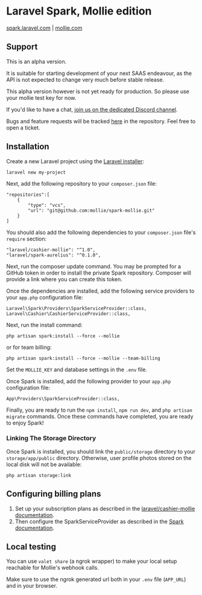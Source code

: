 # Laravel Spark, Mollie edition

[spark.laravel.com](https://spark.laravel.com) | [mollie.com](https://www.mollie.com)

## Support

This is an alpha version.

It is suitable for starting development of your next SAAS endeavour, as the API is not expected to change very much
before stable release.

This alpha version however is not yet ready for production. So please use your mollie test key for now.

If you'd like to have a chat, [join us on the dedicated Discord channel](https://discord.gg/tnTvNmS).

Bugs and feature requests will be tracked [here](https://github.com/mollie/spark-mollie/issues) in the repository.
Feel free to open a ticket.

## Installation

Create a new Laravel project using the [Laravel installer](https://laravel.com/docs/installation):

    laravel new my-project

Next, add the following repository to your `composer.json` file:

    "repositories":[
        {
            "type": "vcs",
            "url": "git@github.com:mollie/spark-mollie.git"
        }
    ]

You should also add the following dependencies to your `composer.json` file's `require` section:

    "laravel/cashier-mollie": "^1.0",
    "laravel/spark-aurelius": "^0.1.0",

Next, run the composer update command. You may be prompted for a GitHub token in order to install the private Spark
repository. Composer will provide a link where you can create this token.

Once the dependencies are installed, add the following service providers to your `app.php` configuration file:

    Laravel\Spark\Providers\SparkServiceProvider::class,
    Laravel\Cashier\CashierServiceProvider::class,

Next, run the install command:

    php artisan spark:install --force --mollie

or for team billing:

    php artisan spark:install --force --mollie --team-billing

Set the `MOLLIE_KEY` and database settings in the `.env` file. 

Once Spark is installed, add the following provider to your `app.php` configuration file:

    App\Providers\SparkServiceProvider::class,

Finally, you are ready to run the `npm install`, `npm run dev`, and `php artisan migrate` commands.
Once these commands have completed, you are ready to enjoy Spark!

### Linking The Storage Directory

Once Spark is installed, you should link the `public/storage` directory to your `storage/app/public` directory.
Otherwise, user profile photos stored on the local disk will not be available:

    php artisan storage:link

## Configuring billing plans

1. Set up your subscription plans as described in the
[laravel/cashier-mollie documentation](https://github.com/laravel/cashier-mollie).
2. Then configure the SparkServiceProvider as described in the
[Spark documentation](https://spark.laravel.com/docs/9.0/billing).

## Local testing

You can use `valet share` (a ngrok wrapper) to make your local setup reachable for Mollie's webhook calls.

Make sure to use the ngrok generated url both in your `.env` file (`APP_URL`) and in your browser.
